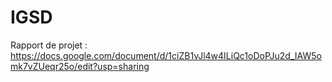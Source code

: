 # IGSD

Rapport de projet : https://docs.google.com/document/d/1ciZB1vJl4w4ILiQc1oDoPJu2d_IAW5omk7vZUeqr25o/edit?usp=sharing
